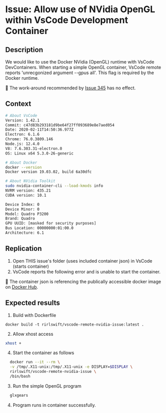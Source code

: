 # Issue: Allow use of NVidia OpenGL within VsCode Development Container

## Description
We would like to use the Docker NVidia (OpenGL) runtime with VsCode DevContainers.
When starting a simple OpenGL container, VsCode remote reports 'unrecgonized argument --gpus all'. This flag is required by the Docker runtime.

:loudspeaker: The work-around recommended by [Issue 345](https://github.com/microsoft/vscode-remote-release/issues/345) has no effect.

## Context
``` bash
# About VsCode
Version: 1.42.1
Commit: c47d83b293181d9be64f27ff093689e8e7aed054
Date: 2020-02-11T14:50:36.977Z
Electron: 6.1.6
Chrome: 76.0.3809.146
Node.js: 12.4.0
V8: 7.6.303.31-electron.0
OS: Linux x64 5.3.0-26-generic

# About Docker
docker --version
Docker version 19.03.02, build 6a30dfc

# About NVidia Toolkit
sudo nvidia-container-cli --load-kmods info
NVRM version: 435.21
CUDA version: 10.1

Device Index: 0
Device Minor: 0
Model: Quadro P3200
Brand: Quadro
GPU UUID: [masked for security purposes]
Bus Location: 00000000:01:00.0
Architecture: 6.1
```

## Replication 
1) Open THIS issue's folder (uses included container json) in VsCode (starts container)
3) VsCode reports the following error and is unable to start the container.


:loudspeaker: The container json is referencing the publically accessible docker image on [Docker Hub](). 


## Expected results 
1) Build with Dockerfile
```
docker build -t rirlswift/vscode-remote-nvidia-issue:latest .
```
2) Allow xhost access
``` bash
xhost +
```
4) Start the container as follows
``` bash 
  docker run --it --rm \
  -v /tmp/.X11-unix:/tmp/.X11-unix -e DISPLAY=$DISPLAY \
  rirlswift/vscode-remote-nvidia-issue \ 
  /bin/bash 
```
3) Run the simple OpenGL program
``` bash
  glxgears
```
4) Program runs in container successfully.
